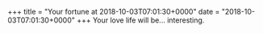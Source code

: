 +++
title = "Your fortune at 2018-10-03T07:01:30+0000"
date = "2018-10-03T07:01:30+0000"
+++
Your love life will be... interesting.  
